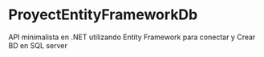 # ProyectEntityFrameworkDb

API minimalista en .NET utilizando Entity Framework para conectar y Crear BD en SQL server
